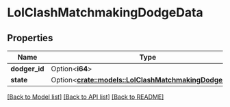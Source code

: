 # LolClashMatchmakingDodgeData

## Properties

Name | Type | Description | Notes
------------ | ------------- | ------------- | -------------
**dodger_id** | Option<**i64**> |  | [optional]
**state** | Option<[**crate::models::LolClashMatchmakingDodgeState**](LolClashMatchmakingDodgeState.md)> |  | [optional]

[[Back to Model list]](../README.md#documentation-for-models) [[Back to API list]](../README.md#documentation-for-api-endpoints) [[Back to README]](../README.md)


